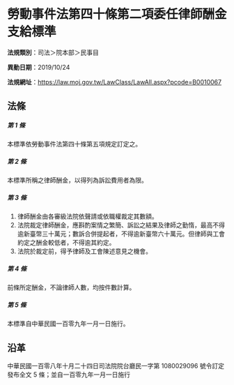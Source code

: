 # 勞動事件法第四十條第二項委任律師酬金支給標準



**法規類別**：司法＞院本部＞民事目

**異動日期**：2019/10/24  

**法規網址**：https://law.moj.gov.tw/LawClass/LawAll.aspx?pcode=B0010067



## 法條
##### 第 1 條
本標準依勞動事件法第四十條第五項規定訂定之。

##### 第 2 條
本標準所稱之律師酬金，以得列為訴訟費用者為限。

##### 第 3 條
1. 律師酬金由各審級法院依聲請或依職權裁定其數額。
1. 法院裁定律師酬金，應斟酌案情之繁簡、訴訟之結果及律師之勤惰，最高不得逾新臺幣三十萬元；數訴合併提起者，不得逾新臺幣六十萬元。但律師與工會約定之酬金較低者，不得逾其約定。
1. 法院於裁定前，得予律師及工會陳述意見之機會。

##### 第 4 條
前條所定酬金，不論律師人數，均按件數計算。

##### 第 5 條
本標準自中華民國一百零九年一月一日施行。

## 沿革
中華民國一百零八年十月二十四日司法院院台廳民一字第 1080029096 號令訂定發布全文 5  條；並自一百零九年一月一日施行
